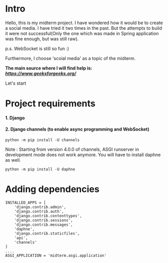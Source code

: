 # Intro

Hello, this is my midterm project. I have wondered how it would be
to create a social media. I have tried it two times in the past.
But the attempts to build it were not successful(Only the one which was made in Spring application was fine enough, but was still raw).

p.s. WebSocket is still so fun :)

Furthermore, I choose 'scoial media' as a topic of the midterm.

**The main source where I will find help is: *https://www.geeksforgeeks.org/***

Let's start

# Project requirements

#### 1. Django
#### 2. Django channels (to enable async programming and WebSocket)
    python -m pip install -U channels

Note : Starting from version 4.0.0 of channels, ASGI runserver in development mode does not work anymore. You will have to install daphne as well.

    python -m pip install -U daphne

# Adding dependencies
```
INSTALLED_APPS = [
    'django.contrib.admin',
    'django.contrib.auth',
    'django.contrib.contenttypes',
    'django.contrib.sessions',
    'django.contrib.messages',
    'daphne',
    'django.contrib.staticfiles',
    'api',
    'channels'
]
....
ASGI_APPLICATION = 'midterm.asgi.application'
```

